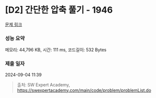 # [D2] 간단한 압축 풀기 - 1946 

[문제 링크](https://swexpertacademy.com/main/code/problem/problemDetail.do?contestProbId=AV5PmkDKAOMDFAUq) 

### 성능 요약

메모리: 44,796 KB, 시간: 111 ms, 코드길이: 532 Bytes

### 제출 일자

2024-09-04 11:39



> 출처: SW Expert Academy, https://swexpertacademy.com/main/code/problem/problemList.do